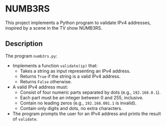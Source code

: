 # NUMB3RS

This project implements a Python program to validate IPv4 addresses, inspired by a scene in the TV show NUMB3RS.

## Description

The program `numb3rs.py`:

- Implements a function `validate(ip)` that:
  - Takes a string as input representing an IPv4 address.
  - Returns `True` if the string is a valid IPv4 address.
  - Returns `False` otherwise.
- A valid IPv4 address must:
  - Consist of four numeric parts separated by dots (e.g., `192.168.0.1`).
  - Each part must be an integer between 0 and 255, inclusive.
  - Contain no leading zeros (e.g., `192.168.001.1` is invalid).
  - Contain only digits and dots, no extra characters.
- The program prompts the user for an IPv4 address and prints the result of `validate`.
